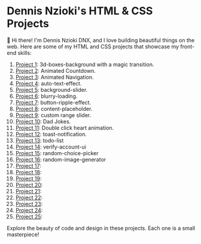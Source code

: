 # Dennis Nzioki's HTML & CSS Projects

👋 Hi there! I'm Dennis Nzioki DNX, and I love building beautiful things on the web. Here are some of my HTML and CSS projects that showcase my front-end skills:

1. [Project 1](link-to-project1): 3d-boxes-background with a magic transition.
2. [Project 2](link-to-project2): Animated Countdown.
3. [Project 3](link-to-project3): Animated Navigation.
4. [Project 4](link-to-project4): auto-text-effect.
5. [Project 5](link-to-project5): background-slider.
6. [Project 6](link-to-project6): blurry-loading.
7. [Project 7](link-to-project7): button-ripple-effect.
8. [Project 8](link-to-project8): content-placeholder.
9. [Project 9](link-to-project9): custom range slider.
10. [Project 10](link-to-project10): Dad Jokes.
11. [Project 11](link-to-project11): Double click heart animation.
12. [Project 12](link-to-project12): toast-notification.
13. [Project 13](link-to-project13): todo-list
14. [Project 14](link-to-project14): verify-account-ui
15. [Project 15](link-to-project15): random-choice-picker
16. [Project 16](link-to-project16): random-image-generator 
17. [Project 17](link-to-project17):
18. [Project 18](link-to-project18):
19. [Project 19](link-to-project19):
20. [Project 20](link-to-project20):
21. [Project 21](link-to-project21):
22. [Project 22](link-to-project22):
23. [Project 23](link-to-project23):
24. [Project 24](link-to-project24):
25. [Project 25](link-to-project25):

Explore the beauty of code and design in these projects. Each one is a small masterpiece!
